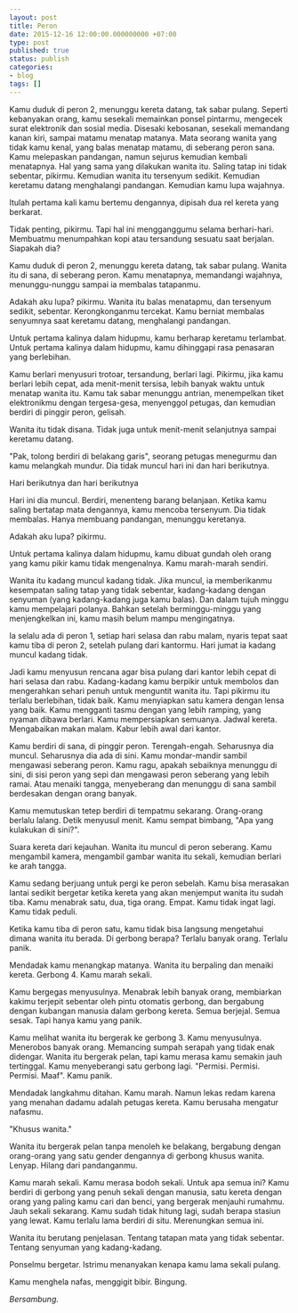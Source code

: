```yaml
---
layout: post
title: Peron
date: 2015-12-16 12:00:00.000000000 +07:00
type: post
published: true
status: publish
categories:
- blog
tags: []
---
```


Kamu duduk di peron 2, menunggu kereta datang, tak sabar pulang. Seperti kebanyakan orang, kamu sesekali memainkan ponsel pintarmu, mengecek surat elektronik dan sosial media. Disesaki kebosanan, sesekali memandang kanan kiri, sampai matamu menatap matanya. Mata seorang wanita yang tidak kamu kenal, yang balas menatap matamu, di seberang peron sana. Kamu melepaskan pandangan, namun sejurus kemudian kembali menatapnya. Hal yang sama yang dilakukan wanita itu. Saling tatap ini tidak sebentar, pikirmu. Kemudian wanita itu tersenyum sedikit. Kemudian keretamu datang menghalangi pandangan. Kemudian kamu lupa wajahnya.

Itulah pertama kali kamu bertemu dengannya, dipisah dua rel kereta yang berkarat.

Tidak penting, pikirmu.  Tapi hal ini mengganggumu selama berhari-hari. Membuatmu menumpahkan kopi atau tersandung sesuatu saat berjalan. Siapakah dia?

Kamu duduk di peron 2, menunggu kereta datang, tak sabar pulang. Wanita itu di sana, di seberang peron. Kamu menatapnya, memandangi wajahnya, menunggu-nunggu sampai ia membalas tatapanmu.

Adakah aku lupa? pikirmu. Wanita itu balas menatapmu, dan tersenyum sedikit, sebentar. Kerongkonganmu tercekat. Kamu berniat membalas senyumnya saat keretamu datang, menghalangi pandangan.

Untuk pertama kalinya dalam hidupmu, kamu berharap keretamu terlambat. Untuk pertama kalinya dalam hidupmu, kamu dihinggapi rasa penasaran yang berlebihan.

Kamu berlari menyusuri trotoar, tersandung, berlari lagi. Pikirmu, jika kamu berlari lebih cepat, ada menit-menit tersisa, lebih banyak waktu untuk menatap wanita itu. Kamu tak sabar menunggu antrian, menempelkan tiket elektronikmu dengan tergesa-gesa, menyenggol petugas, dan kemudian berdiri di pinggir peron, gelisah.

Wanita itu tidak disana. Tidak juga untuk menit-menit selanjutnya sampai keretamu datang.

"Pak, tolong berdiri di belakang garis", seorang petugas menegurmu dan kamu melangkah mundur. Dia tidak muncul hari ini dan hari berikutnya.

Hari berikutnya dan hari berikutnya

Hari ini dia muncul. Berdiri, menenteng barang belanjaan. Ketika kamu saling bertatap mata dengannya, kamu mencoba tersenyum. Dia tidak membalas. Hanya membuang pandangan, menunggu keretanya.

Adakah aku lupa? pikirmu.

Untuk pertama kalinya dalam hidupmu, kamu dibuat gundah oleh orang yang kamu pikir kamu tidak mengenalnya. Kamu marah-marah sendiri.

Wanita itu kadang muncul kadang tidak. Jika muncul, ia memberikanmu kesempatan saling tatap yang tidak sebentar, kadang-kadang dengan senyuman (yang kadang-kadang juga kamu balas). Dan dalam tujuh minggu kamu mempelajari polanya. Bahkan setelah berminggu-minggu yang menjengkelkan ini, kamu masih belum mampu mengingatnya.

Ia selalu ada di peron 1, setiap hari selasa dan rabu malam, nyaris tepat saat kamu tiba di peron 2, setelah pulang dari kantormu. Hari jumat ia kadang muncul kadang tidak.

Jadi kamu menyusun rencana agar bisa pulang dari kantor lebih cepat di hari selasa dan rabu. Kadang-kadang kamu berpikir untuk membolos dan mengerahkan sehari penuh untuk menguntit wanita itu. Tapi pikirmu itu terlalu berlebihan, tidak baik. Kamu menyiapkan satu kamera dengan lensa yang baik. Kamu mengganti tasmu dengan yang lebih ramping, yang nyaman dibawa berlari. Kamu mempersiapkan semuanya. Jadwal kereta. Mengabaikan makan malam. Kabur lebih awal dari kantor.

Kamu berdiri di sana, di pinggir peron. Terengah-engah. Seharusnya dia muncul. Seharusnya dia ada di sini. Kamu mondar-mandir sambil mengawasi seberang peron. Kamu ragu, apakah sebaiknya menunggu di sini, di sisi peron yang sepi dan mengawasi peron seberang yang lebih ramai. Atau menaiki tangga, menyeberang dan menunggu di sana sambil berdesakan dengan orang banyak.

Kamu memutuskan tetep berdiri di tempatmu sekarang. Orang-orang berlalu lalang. Detik menyusul menit. Kamu sempat bimbang, "Apa yang kulakukan di sini?".

Suara kereta dari kejauhan. Wanita itu muncul di peron seberang. Kamu mengambil kamera, mengambil gambar wanita itu sekali, kemudian berlari ke arah tangga.

Kamu sedang berjuang untuk pergi ke peron sebelah. Kamu bisa merasakan lantai sedikit bergetar ketika kereta yang akan menjemput wanita itu sudah tiba. Kamu menabrak satu, dua, tiga orang. Empat. Kamu tidak ingat lagi. Kamu tidak peduli.

Ketika kamu tiba di peron satu, kamu tidak bisa langsung mengetahui dimana wanita itu berada. Di gerbong berapa? Terlalu banyak orang. Terlalu panik.

Mendadak kamu menangkap matanya. Wanita itu  berpaling dan menaiki kereta. Gerbong 4. Kamu marah sekali.

Kamu bergegas menyusulnya. Menabrak lebih banyak orang, membiarkan kakimu terjepit sebentar oleh pintu otomatis gerbong, dan bergabung dengan kubangan manusia dalam gerbong kereta. Semua berjejal. Semua sesak. Tapi hanya kamu yang panik.

Kamu melihat wanita itu bergerak ke gerbong 3. Kamu menyusulnya. Menerobos banyak orang. Memancing sumpah serapah yang tidak enak didengar. Wanita itu bergerak pelan, tapi kamu merasa kamu semakin jauh tertinggal. Kamu menyeberangi satu gerbong lagi. "Permisi. Permisi. Permisi. Maaf". Kamu panik.

Mendadak langkahmu ditahan. Kamu marah. Namun lekas redam karena yang menahan dadamu adalah petugas kereta. Kamu berusaha mengatur nafasmu.

"Khusus wanita."

Wanita itu bergerak pelan tanpa menoleh ke belakang, bergabung dengan orang-orang yang satu gender dengannya di gerbong khusus wanita. Lenyap. Hilang dari pandanganmu.

Kamu marah sekali. Kamu merasa bodoh sekali. Untuk apa semua ini? Kamu berdiri di gerbong yang penuh sekali dengan manusia, satu kereta dengan orang yang paling kamu cari dan benci, yang bergerak menjauhi rumahmu. Jauh sekali sekarang. Kamu sudah tidak hitung lagi, sudah berapa stasiun yang lewat. Kamu terlalu lama berdiri di situ. Merenungkan semua ini.

Wanita itu berutang penjelasan. Tentang tatapan mata yang tidak sebentar. Tentang senyuman yang kadang-kadang.

Ponselmu bergetar. Istrimu menanyakan kenapa kamu lama sekali pulang.

Kamu menghela nafas, menggigit bibir. Bingung.

*Bersambung.*


